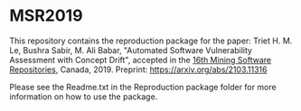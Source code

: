 # MSR2019
This repository contains the reproduction package for the paper: Triet H. M. Le, Bushra Sabir, M. Ali Babar, "Automated Software Vulnerability Assessment with Concept Drift", accepted in the [16th Mining Software Repositories](https://2019.msrconf.org/details/msr-2019-papers/2/Automated-Software-Vulnerability-Assessment-with-Concept-Drift), Canada, 2019. Preprint: https://arxiv.org/abs/2103.11316

Please see the Readme.txt in the Reproduction package folder for more information on how to use the package.
